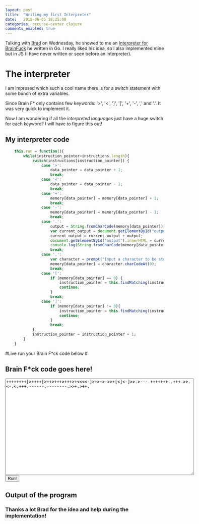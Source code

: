 ```yaml
---
layout: post
title:  "Writing my first Interpreter"
date:   2015-06-05 18:25:00
categories: recurse-center clojure
comments_enabled: true
---
```


Talking with [Brad][1] on Wednesday, he showed to me an [Interpreter for BrainFuck][2] he written in Go. I really liked his idea, so I also implemented mine but in JS (I have never written or seen before an interpreter).

# The interpreter #

I am impresed which such a cool name there is for a switch statement with some bunch of extra variables. 

Since Brain F* only contains few keywords: '>', '<', ']', '[', '+', '-', ',' and '.'. It was very quick to implement it.

Now I am wondering if all the *interpreted languages* just have a huge switch for each keyword? I will have to figure this out!

## My interpreter code ##

```javascript
	this.run = function(){
		while(instruction_pointer<instructions.length){
			switch(instructions[instruction_pointer]) {
				case '>':
					data_pointer = data_pointer + 1;
					break;
				case '<':
					data_pointer = data_pointer - 1;
					break;
				case '+':
					memory[data_pointer] = memory[data_pointer] + 1;
					break;
				case '-':
					memory[data_pointer] = memory[data_pointer] - 1;
					break;
				case '.':
					output = String.fromCharCode(memory[data_pointer]);
					var current_output = document.getElementById("output").innerHTML;
					current_output = current_output + output;
					document.getElementById("output").innerHTML = current_output;
					console.log(String.fromCharCode(memory[data_pointer]));
					break;
				case ',':
					var character = prompt("Input a character to be stored");
					memory[data_pointer] = character.charCodeAt(0);
					break;
				case '[':
					if (memory[data_pointer] == 0) {
						instruction_pointer = this.findMatching(instruction_pointer);
						continue;
					}
					break;
				case ']':
					if (memory[data_pointer] != 0){
						instruction_pointer = this.findMatching(instruction_pointer);
						continue;
					}
					break;
			}
			instruction_pointer = instruction_pointer + 1;
		}
	}
```

#Live run your Brain F*ck code below #

## Brain F*ck code goes here! ##

<script src="public/interpreter.js"></script>

<form>
	<textarea id="input" rows="20" cols="72">++++++++[>++++[>++>+++>+++>+<<<<-]>+>+>->>+[<]<-]>>.>---.+++++++..+++.>>.<-.<.+++.------.--------.>>+.>++.</textarea>
	</br>
	<button type="button" onclick="process_file()">Run!</button>
</form>

## Output of the program ##

<p id="output"></p>

### Thanks a lot Brad for the idea and help during the implementation! ###

[1]: https://twitter.com/daveypocket
[2]: https://github.com/DaveyPocket/BFinterpreter